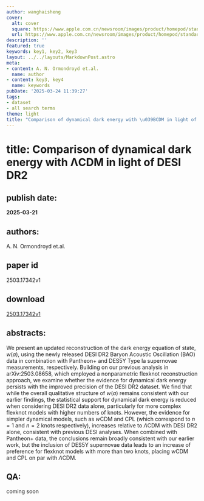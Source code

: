 ```yaml
---
author: wanghaisheng
cover:
  alt: cover
  square: https://www.apple.com.cn/newsroom/images/product/homepod/standard/Apple-HomePod-hero-230118_big.jpg.large_2x.jpg
  url: https://www.apple.com.cn/newsroom/images/product/homepod/standard/Apple-HomePod-hero-230118_big.jpg.large_2x.jpg
description: ''
featured: true
keywords: key1, key2, key3
layout: ../../layouts/MarkdownPost.astro
meta:
- content: A. N. Ormondroyd et.al.
  name: author
- content: key3, key4
  name: keywords
pubDate: '2025-03-24 11:39:27'
tags:
- dataset
- all search terms
theme: light
title: "Comparison of dynamical dark energy with \u039BCDM in light of DESI DR2"
---
```


# title: Comparison of dynamical dark energy with ΛCDM in light of DESI DR2 
## publish date: 
**2025-03-21** 
## authors: 
  A. N. Ormondroyd et.al. 
## paper id
2503.17342v1
## download
[2503.17342v1](http://arxiv.org/abs/2503.17342v1)
## abstracts:
We present an updated reconstruction of the dark energy equation of state, $w(a)$, using the newly released DESI DR2 Baryon Acoustic Oscillation (BAO) data in combination with Pantheon+ and DES5Y Type Ia supernovae measurements, respectively. Building on our previous analysis in arXiv:2503.08658, which employed a nonparametric flexknot reconstruction approach, we examine whether the evidence for dynamical dark energy persists with the improved precision of the DESI DR2 dataset. We find that while the overall qualitative structure of $w(a)$ remains consistent with our earlier findings, the statistical support for dynamical dark energy is reduced when considering DESI DR2 data alone, particularly for more complex flexknot models with higher numbers of knots. However, the evidence for simpler dynamical models, such as $w$CDM and CPL (which correspond to $n=1$ and $n=2$ knots respectively), increases relative to $\Lambda$CDM with DESI DR2 alone, consistent with previous DESI analyses. When combined with Pantheon+ data, the conclusions remain broadly consistent with our earlier work, but the inclusion of DES5Y supernovae data leads to an increase of preference for flexknot models with more than two knots, placing $w$CDM and CPL on par with $\Lambda$CDM.
## QA:
coming soon
